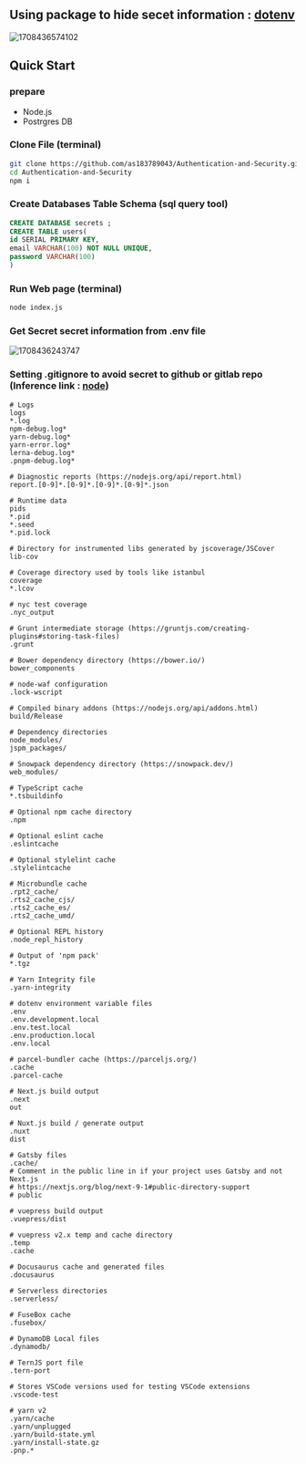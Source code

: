 ## Using package to hide secet information :   [dotenv](https://www.npmjs.com/package/dotenv)

![1708436574102](https://github.com/as183789043/Authentication-and-Security/assets/56618553/1a9a4880-6d4e-4cf9-8d09-fbd7e92d21e6)

## Quick Start 
  ### prepare 
   - Node.js
   - Postrgres DB
  
  ### Clone File (terminal)
  ~~~bash
  git clone https://github.com/as183789043/Authentication-and-Security.git
  cd Authentication-and-Security
  npm i
  ~~~
  
  ### Create Databases Table Schema (sql query tool)
  ```sql
  CREATE DATABASE secrets ;
  CREATE TABLE users(
  id SERIAL PRIMARY KEY,
  email VARCHAR(100) NOT NULL UNIQUE,
  password VARCHAR(100)
  )
  ```
### Run Web page (terminal)
```bash
node index.js 
```

### Get Secret secret information from .env file

![1708436243747](https://github.com/as183789043/Authentication-and-Security/assets/56618553/b7288d6b-f966-4162-8b18-b42d12af3423)


### Setting .gitignore to avoid secret to github or gitlab repo (Inference link : [node](https://github.com/github/gitignore/blob/main/Node.gitignore))
```
# Logs
logs
*.log
npm-debug.log*
yarn-debug.log*
yarn-error.log*
lerna-debug.log*
.pnpm-debug.log*

# Diagnostic reports (https://nodejs.org/api/report.html)
report.[0-9]*.[0-9]*.[0-9]*.[0-9]*.json

# Runtime data
pids
*.pid
*.seed
*.pid.lock

# Directory for instrumented libs generated by jscoverage/JSCover
lib-cov

# Coverage directory used by tools like istanbul
coverage
*.lcov

# nyc test coverage
.nyc_output

# Grunt intermediate storage (https://gruntjs.com/creating-plugins#storing-task-files)
.grunt

# Bower dependency directory (https://bower.io/)
bower_components

# node-waf configuration
.lock-wscript

# Compiled binary addons (https://nodejs.org/api/addons.html)
build/Release

# Dependency directories
node_modules/
jspm_packages/

# Snowpack dependency directory (https://snowpack.dev/)
web_modules/

# TypeScript cache
*.tsbuildinfo

# Optional npm cache directory
.npm

# Optional eslint cache
.eslintcache

# Optional stylelint cache
.stylelintcache

# Microbundle cache
.rpt2_cache/
.rts2_cache_cjs/
.rts2_cache_es/
.rts2_cache_umd/

# Optional REPL history
.node_repl_history

# Output of 'npm pack'
*.tgz

# Yarn Integrity file
.yarn-integrity

# dotenv environment variable files
.env
.env.development.local
.env.test.local
.env.production.local
.env.local

# parcel-bundler cache (https://parceljs.org/)
.cache
.parcel-cache

# Next.js build output
.next
out

# Nuxt.js build / generate output
.nuxt
dist

# Gatsby files
.cache/
# Comment in the public line in if your project uses Gatsby and not Next.js
# https://nextjs.org/blog/next-9-1#public-directory-support
# public

# vuepress build output
.vuepress/dist

# vuepress v2.x temp and cache directory
.temp
.cache

# Docusaurus cache and generated files
.docusaurus

# Serverless directories
.serverless/

# FuseBox cache
.fusebox/

# DynamoDB Local files
.dynamodb/

# TernJS port file
.tern-port

# Stores VSCode versions used for testing VSCode extensions
.vscode-test

# yarn v2
.yarn/cache
.yarn/unplugged
.yarn/build-state.yml
.yarn/install-state.gz
.pnp.*
```
